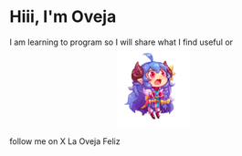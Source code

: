 <h1 class="text">Hiii, I'm Oveja</h1>
<p class="text">I am learning to program so I will share what I find useful or <img src="oveja.png" alt="oveja" style="display: block; margin: 0 auto; max-width: 25%;">
<p class="text">follow me on X  <a class="text" href="https://x.com/OvejaFelih" style="text-decoration: none;">La Oveja Feliz</a></p>

